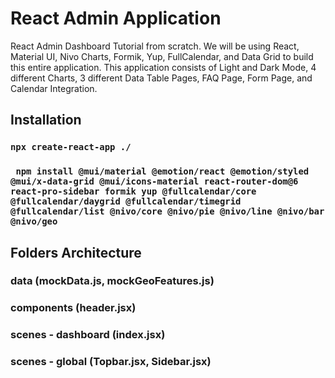 # React Admin Application

React Admin Dashboard Tutorial from scratch. We will be using React, Material UI, Nivo Charts, Formik, Yup, FullCalendar, and Data Grid to build this entire application. This application consists of Light and Dark Mode, 4 different Charts, 3 different Data Table Pages, FAQ Page, Form Page, and Calendar Integration.

## Installation

### `npx create-react-app ./`

### ` npm install @mui/material @emotion/react @emotion/styled @mui/x-data-grid @mui/icons-material react-router-dom@6 react-pro-sidebar formik yup @fullcalendar/core @fullcalendar/daygrid @fullcalendar/timegrid @fullcalendar/list @nivo/core @nivo/pie @nivo/line @nivo/bar @nivo/geo`

## Folders Architecture

### data (mockData.js, mockGeoFeatures.js)

### components (header.jsx)

### scenes - dashboard (index.jsx)

### scenes - global (Topbar.jsx, Sidebar.jsx)
